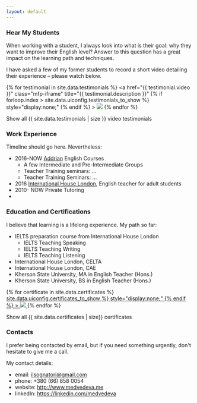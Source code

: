 ```yaml
---
layout: default
---
```


### Hear My Students

When working with a student, I always look into what is their goal: why they want to improve their English level? 
Answer to this question has a great impact on the learning path and techniques. 

I have asked a few of my former students to record a short video detailing their experience – please watch below. 


<div class="video-testimonial-gallery">

{% for testimonial in site.data.testimonials %}
	<a href="{{ testimonial.video }}" 
	    class="mfp-iframe" 
	    title="{{ testimonial.description }}"
        {% if forloop.index > site.data.uiconfig.testimonials_to_show %}
            style="display:none;"
        {% endif %}
	    >
	        <img 
	            src="images/videothumbnails/{{ testimonial.thumbnail }}">
	</a>
{% endfor %}
</div>

<a id="testimonial-gallery-show-all">Show all {{  site.data.testimonials | size }} video testimonials</a>



### Work Experience

Timeline should go here. Nevertheless: 


 * 2016-NOW [Addrian](google.com) English Courses
    * A few Intermediate and Pre-Intermediate Groups
    * Teacher Training seminars: ...
    * Teacher Training Seminars: ...
 * 2016 [International House London](https://www.ihlondon.com/), English teacher for adult students
 * 2010- NOW Private Tutoring
 *  
 
### Education and Certifications

I believe that learning is a lifelong experience. My path so far: 

 * IELTS preparation course from International House London
    * IELTS Teaching Speaking
    * IELTS Teaching Writing
    * IELTS Teaching Listening
 * International House London, CELTA
 * International House London, CAE
 * Kherson State University, MA in English Teacher (Hons.)
 * Kherson State University, BS in English Teacher (Hons.)
 
 
<div class="certificate-gallery">
{% for certificate in site.data.certificates %}
     <a 
        href="images/certificates/{{ certificate.filename }}" 
        title="{{ certificate.description }}"
        {% if forloop.index > site.data.uiconfig.certificates_to_show %}
            style="display:none;"
        {% endif %}
        >
            <img src="images/certificates/thumbnails/thumb_{{ certificate.filename }}">
     </a>
{% endfor %}
 </div>

<a id="certificate-gallery-show-all">Show all {{ site.data.certificates | size}} certificates</a>


### Contacts
 
I prefer being contacted by email, but if you need something urgently, don't hesitate to give me a call. 

My contact details: 

* email: ilsognatori@gmail.com 
* phone: +380 (66) 858 0054
* website: http://www.medvedeva.me
* linkedIn: https://linkedin.com/medvedeva